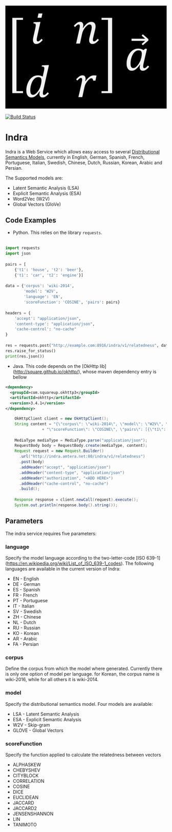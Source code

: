![](indra_logo.png)

[![Build Status](https://travis-ci.org/Lambda-3/indra.svg?branch=master)](https://travis-ci.org/Lambda-3/indra)

# Indra

Indra is a Web Service which allows easy access to several [Distributional Semantics Models](https://en.wikipedia.org/wiki/Distributional_semantics), currently in English, German, Spanish, French, Portuguese, Italian, Swedish, Chinese, Dutch, Russian, Korean, Arabic and Persian.

The Supported models are:
* Latent Semantic Analysis (LSA)
* Explicit Semantic Analysis (ESA)
* Word2Vec (W2V)
* Global Vectors (GloVe)
    
## Code Examples
* Python. This relies on the library `requests`.

```python

import requests
import json

pairs = [
    {'t1': 'house', 't2': 'beer'},
    {'t1': 'car', 't2': 'engine'}]

data = {'corpus': 'wiki-2014',
        'model': 'W2V',
        'language': 'EN',
        'scoreFunction': 'COSINE', 'pairs': pairs}

headers = {
    'accept': "application/json",
    'content-type': "application/json",
    'cache-control': "no-cache"
}

res = requests.post("http://example.com:8916/indra/v1/relatedness", data=json.dumps(data), headers=headers)
res.raise_for_status()
print(res.json())
```

* Java. This code depends on the [OkHttp lib] (http://square.github.io/okhttp/), whose maven dependency entry is bellow

```xml
<dependency>
  <groupId>com.squareup.okhttp3</groupId>
  <artifactId>okhttp</artifactId>
  <version>3.4.1</version>
</dependency>
```

```java
    OkHttpClient client = new OkHttpClient();
    String content = "{\"corpus\": \"wiki-2014\", \"model\": \"W2V\", \"language\": \"EN\","
	    		+ "\"scoreFunction\": \"COSINE\", \"pairs\": [{\"t1\": \"wife\", \"t2\": \"mother\"}]}";

    MediaType mediaType = MediaType.parse("application/json");
    RequestBody body = RequestBody.create(mediaType, content);
    Request request = new Request.Builder()
      .url("http://indra.amtera.net:80/indra/v1/relatedness")
      .post(body)
      .addHeader("accept", "application/json")
      .addHeader("content-type", "application/json")
      .addHeader("authorization", "<ADD HERE>")
      .addHeader("cache-control", "no-cache")
      .build();
    
    Response response = client.newCall(request).execute();
    System.out.println(response.body().string());
```


## Parameters
The indra service requires five parameters:

### language
Specify the model language according to the two-letter-code [ISO 639-1] (https://en.wikipedia.org/wiki/List_of_ISO_639-1_codes).
The following languages are available in the current version of Indra:
* EN - English
* DE - German
* ES - Spanish
* FR - French
* PT - Portuguese
* IT - Italian
* SV - Swedish
* ZH - Chinese
* NL - Dutch
* RU - Russian
* KO - Korean
* AR - Arabic
* FA - Persian

### corpus
Define the corpus from which the model where generated.
Currently there is only one option of model per language. for Korean, the corpus name is wiki-2016, while for all others it is wiki-2014.

### model
Specify the distributional semantics model. Four models are available:
* LSA - Latent Semantic Analysis
* ESA - Explicit Semantic Analysis
* W2V - Skip-gram
* GLOVE - Global Vectors

### scoreFunction
Specify the function applied to calculate the relatedness between vectors
* ALPHASKEW
* CHEBYSHEV
* CITYBLOCK
* CORRELATION
* COSINE
* DICE
* EUCLIDEAN
* JACCARD
* JACCARD2
* JENSENSHANNON
* LIN
* TANIMOTO

